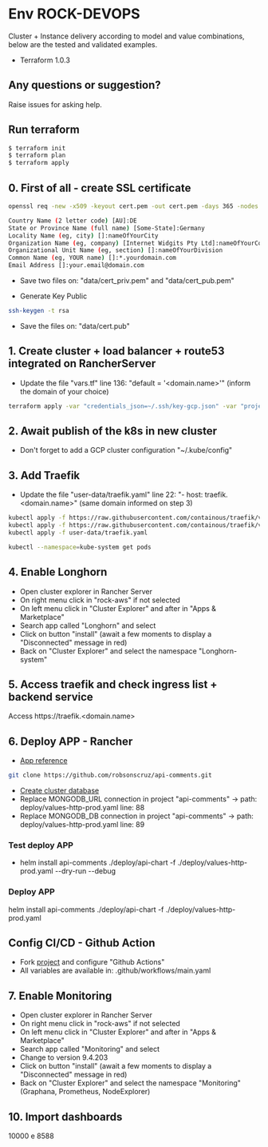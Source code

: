 # Env ROCK-DEVOPS

Cluster + Instance delivery according to model and value combinations, below are the tested and validated examples.

  - Terraform 1.0.3

## Any questions or suggestion?

Raise issues for asking help.

## Run terraform

```bash
$ terraform init
$ terraform plan
$ terraform apply
```

## 0. First of all - create SSL certificate
```bash
openssl req -new -x509 -keyout cert.pem -out cert.pem -days 365 -nodes

Country Name (2 letter code) [AU]:DE
State or Province Name (full name) [Some-State]:Germany
Locality Name (eg, city) []:nameOfYourCity
Organization Name (eg, company) [Internet Widgits Pty Ltd]:nameOfYourCompany
Organizational Unit Name (eg, section) []:nameOfYourDivision
Common Name (eg, YOUR name) []:*.yourdomain.com
Email Address []:your.email@domain.com
```

* Save two files on: "data/cert_priv.pem" and "data/cert_pub.pem"

* Generate Key Public
```bash
ssh-keygen -t rsa
```
* Save the files on: "data/cert.pub"

## 1. Create cluster + load balancer + route53 integrated on RancherServer
* Update the file "vars.tf" line 136: "default = '<domain.name>'" (inform the domain of your choice)
```bash
terraform apply -var "credentials_json=~/.ssh/key-gcp.json" -var "project=<id-project-gcp>"
```

## 2. Await publish of the k8s in new cluster
* Don't forget to add a GCP cluster configuration "~/.kube/config"

## 3. Add Traefik
* Update the file "user-data/traefik.yaml" line 22: "- host: traefik.<domain.name>" (same domain informed on step 3)
```bash
kubectl apply -f https://raw.githubusercontent.com/containous/traefik/v1.7/examples/k8s/traefik-rbac.yaml
kubectl apply -f https://raw.githubusercontent.com/containous/traefik/v1.7/examples/k8s/traefik-ds.yaml
kubectl apply -f user-data/traefik.yaml

kubectl --namespace=kube-system get pods
```

## 4. Enable Longhorn
* Open cluster explorer in Rancher Server
* On right menu click in "rock-aws" if not selected
* On left menu click in "Cluster Explorer" and after in "Apps & Marketplace"
* Search app called "Longhorn" and select
* Click on button "install" (await a few moments to display a "Disconnected" message in red)
* Back on "Cluster Explorer" and select the namespace "Longhorn-system"

## 5. Access traefik and check ingress list + backend service
Access https://traefik.<domain.name>

## 6. Deploy APP - Rancher
* [App reference](https://github.com/robsonscruz/api-comments.git)
```bash
git clone https://github.com/robsonscruz/api-comments.git
```

* [Create cluster database](https://cloud.mongodb.com/)
* Replace MONGODB_URL connection in project "api-comments" -> path: deploy/values-http-prod.yaml line: 88
* Replace MONGODB_DB connection in project "api-comments" -> path: deploy/values-http-prod.yaml line: 89

### Test deploy APP
* helm install api-comments ./deploy/api-chart -f ./deploy/values-http-prod.yaml --dry-run --debug
### Deploy APP
helm install api-comments ./deploy/api-chart -f ./deploy/values-http-prod.yaml
## Config CI/CD - Github Action
* Fork [project](https://github.com/robsonscruz/api-comments.git) and configure "Github Actions"
* All variables are available in: .github/workflows/main.yaml

## 7. Enable Monitoring
* Open cluster explorer in Rancher Server
* On right menu click in "rock-aws" if not selected
* On left menu click in "Cluster Explorer" and after in "Apps & Marketplace"
* Search app called "Monitoring" and select
* Change to version 9.4.203
* Click on button "install" (await a few moments to display a "Disconnected" message in red)
* Back on "Cluster Explorer" and select the namespace "Monitoring" (Graphana, Prometheus, NodeExplorer)
## 10. Import dashboards
10000 e 8588